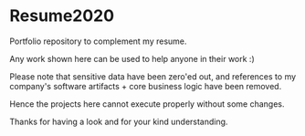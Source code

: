 # Resume2020
Portfolio repository to complement my resume.

Any work shown here can be used to help anyone in their work :)

Please note that sensitive data have been zero'ed out, and references to my company's software artifacts + core business logic have been removed.

Hence the projects here cannot execute properly without some changes.

Thanks for having a look and for your kind understanding.
